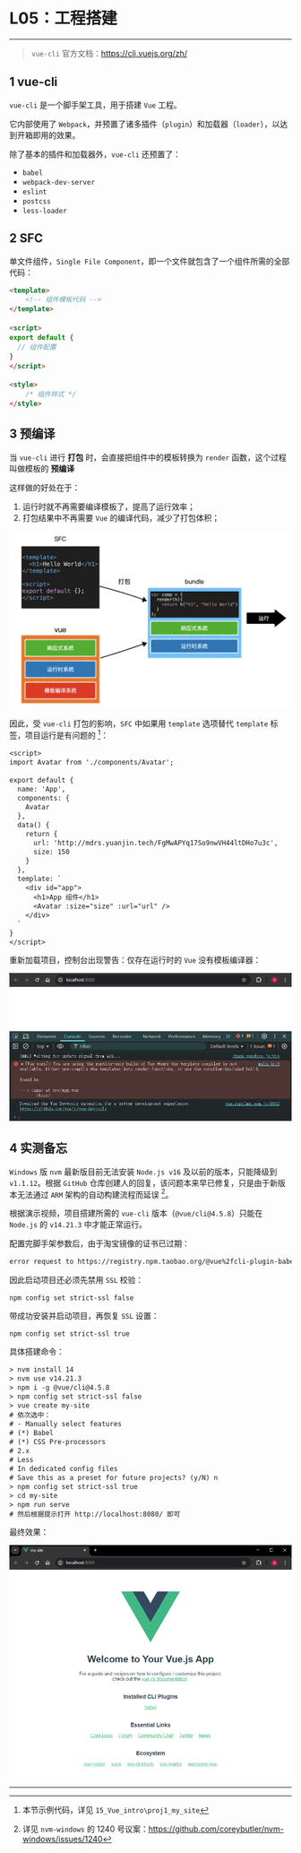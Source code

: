 # L05：工程搭建

---


> `vue-cli` 官方文档：https://cli.vuejs.org/zh/



## 1 vue-cli

`vue-cli` 是一个脚手架工具，用于搭建 `Vue` 工程。

它内部使用了 `Webpack`，并预置了诸多插件（`plugin`）和加载器（`loader`），以达到开箱即用的效果。

除了基本的插件和加载器外，`vue-cli` 还预置了：

- `babel`
- `webpack-dev-server`
- `eslint`
- `postcss`
- `less-loader`



## 2 SFC

单文件组件，`Single File Component`，即一个文件就包含了一个组件所需的全部代码：

```html
<template>
	<!-- 组件模板代码 -->
</template>

<script>
export default {
  // 组件配置
}
</script>

<style>
	/* 组件样式 */
</style>
```



## 3 预编译

当 `vue-cli` 进行 **打包** 时，会直接把组件中的模板转换为 `render` 函数，这个过程叫做模板的 **预编译**

这样做的好处在于：

1. 运行时就不再需要编译模板了，提高了运行效率；
2. 打包结果中不再需要 `Vue` 的编译代码，减少了打包体积；

<img src="../assets/5.1.png" alt="image-20201111155613940" style="zoom:50%;" />

因此，受 `vue-cli` 打包的影响，`SFC` 中如果用 `template` 选项替代 `template` 标签，项目运行是有问题的 [^1]：

```vue
<script>
import Avatar from './components/Avatar';

export default {
  name: 'App',
  components: {
    Avatar
  },
  data() {
    return {
      url: 'http://mdrs.yuanjin.tech/FgMwAPYq17So9nwVH44ltDHo7u3c',
      size: 150
    }
  },
  template: `
    <div id="app">
      <h1>App 组件</h1>
      <Avatar :size="size" :url="url" />
    </div>
  `
}
</script>
```

重新加载项目，控制台出现警告：仅存在运行时的 `Vue` 没有模板编译器：

![](../assets/5.3.png)



## 4 实测备忘

`Windows` 版 `nvm` 最新版目前无法安装 `Node.js v16` 及以前的版本，只能降级到 `v1.1.12`。根据 `GitHub` 仓库创建人的回复，该问题本来早已修复，只是由于新版本无法通过 `ARM` 架构的自动构建流程而延误 [^2]。

根据演示视频，项目搭建所需的 `vue-cli` 版本（`@vue/cli@4.5.8`）只能在 `Node.js` 的 `v14.21.3` 中才能正常运行。

配置完脚手架参数后，由于淘宝镜像的证书已过期：

```markdown
error request to https://registry.npm.taobao.org/@vue%2fcli-plugin-babel failed, reason: certificate has expired
```

因此启动项目还必须先禁用 `SSL` 校验：

```shell
npm config set strict-ssl false
```

带成功安装并启动项目，再恢复 `SSL` 设置：

```shell
npm config set strict-ssl true
```

具体搭建命令：

```shell
> nvm install 14
> nvm use v14.21.3
> npm i -g @vue/cli@4.5.8
> npm config set strict-ssl false
> vue create my-site
# 依次选中：
# - Manually select features
# (*) Babel
# (*) CSS Pre-processors
# 2.x
# Less
# In dedicated config files
# Save this as a preset for future projects? (y/N) n
> npm config set strict-ssl true
> cd my-site
> npm run serve
# 然后根据提示打开 http://localhost:8080/ 即可
```

最终效果：

![img-20250527210708425](../assets/5.2.png)

---

[^1]: 本节示例代码，详见 `15_Vue_intro\proj1_my_site`
[^2]: 详见 `nvm-windows` 的 1240 号议案：https://github.com/coreybutler/nvm-windows/issues/1240